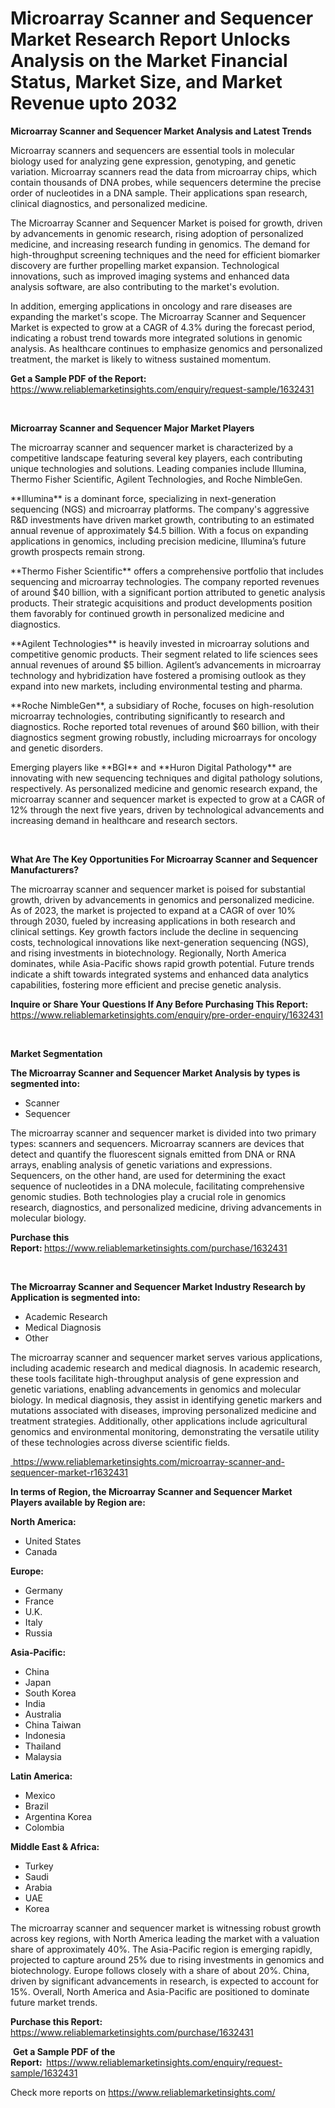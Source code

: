 <p><h1>Microarray Scanner and Sequencer Market Research Report Unlocks Analysis on the Market Financial Status, Market Size, and Market Revenue upto 2032</h1></p><p><strong>Microarray Scanner and Sequencer Market Analysis and Latest Trends</strong></p>
<p><p>Microarray scanners and sequencers are essential tools in molecular biology used for analyzing gene expression, genotyping, and genetic variation. Microarray scanners read the data from microarray chips, which contain thousands of DNA probes, while sequencers determine the precise order of nucleotides in a DNA sample. Their applications span research, clinical diagnostics, and personalized medicine.</p><p>The Microarray Scanner and Sequencer Market is poised for growth, driven by advancements in genomic research, rising adoption of personalized medicine, and increasing research funding in genomics. The demand for high-throughput screening techniques and the need for efficient biomarker discovery are further propelling market expansion. Technological innovations, such as improved imaging systems and enhanced data analysis software, are also contributing to the market's evolution.</p><p>In addition, emerging applications in oncology and rare diseases are expanding the market's scope. The Microarray Scanner and Sequencer Market is expected to grow at a CAGR of 4.3% during the forecast period, indicating a robust trend towards more integrated solutions in genomic analysis. As healthcare continues to emphasize genomics and personalized treatment, the market is likely to witness sustained momentum.</p></p>
<p><strong>Get a Sample PDF of the Report:&nbsp;</strong> <a href="https://www.reliablemarketinsights.com/enquiry/request-sample/1632431?utm_campaign=3168&utm_medium=2&utm_source=Github&utm_content=ia&utm_term=29032025&utm_id=microarray-scanner-and-sequencer">https://www.reliablemarketinsights.com/enquiry/request-sample/1632431</a></p>
<p>&nbsp;</p>
<p><strong>Microarray Scanner and Sequencer Major Market Players</strong></p>
<p><p>The microarray scanner and sequencer market is characterized by a competitive landscape featuring several key players, each contributing unique technologies and solutions. Leading companies include Illumina, Thermo Fisher Scientific, Agilent Technologies, and Roche NimbleGen.</p><p>**Illumina** is a dominant force, specializing in next-generation sequencing (NGS) and microarray platforms. The company's aggressive R&D investments have driven market growth, contributing to an estimated annual revenue of approximately $4.5 billion. With a focus on expanding applications in genomics, including precision medicine, Illumina’s future growth prospects remain strong.</p><p>**Thermo Fisher Scientific** offers a comprehensive portfolio that includes sequencing and microarray technologies. The company reported revenues of around $40 billion, with a significant portion attributed to genetic analysis products. Their strategic acquisitions and product developments position them favorably for continued growth in personalized medicine and diagnostics.</p><p>**Agilent Technologies** is heavily invested in microarray solutions and competitive genomic products. Their segment related to life sciences sees annual revenues of around $5 billion. Agilent’s advancements in microarray technology and hybridization have fostered a promising outlook as they expand into new markets, including environmental testing and pharma.</p><p>**Roche NimbleGen**, a subsidiary of Roche, focuses on high-resolution microarray technologies, contributing significantly to research and diagnostics. Roche reported total revenues of around $60 billion, with their diagnostics segment growing robustly, including microarrays for oncology and genetic disorders.</p><p>Emerging players like **BGI** and **Huron Digital Pathology** are innovating with new sequencing techniques and digital pathology solutions, respectively. As personalized medicine and genomic research expand, the microarray scanner and sequencer market is expected to grow at a CAGR of 12% through the next five years, driven by technological advancements and increasing demand in healthcare and research sectors.</p></p>
<p>&nbsp;</p>
<p><strong>What Are The Key Opportunities For Microarray Scanner and Sequencer Manufacturers?</strong></p>
<p><p>The microarray scanner and sequencer market is poised for substantial growth, driven by advancements in genomics and personalized medicine. As of 2023, the market is projected to expand at a CAGR of over 10% through 2030, fueled by increasing applications in both research and clinical settings. Key growth factors include the decline in sequencing costs, technological innovations like next-generation sequencing (NGS), and rising investments in biotechnology. Regionally, North America dominates, while Asia-Pacific shows rapid growth potential. Future trends indicate a shift towards integrated systems and enhanced data analytics capabilities, fostering more efficient and precise genetic analysis.</p></p>
<p><strong>Inquire or Share Your Questions If Any Before Purchasing This Report:</strong> <a href="https://www.reliablemarketinsights.com/enquiry/pre-order-enquiry/1632431?utm_campaign=3168&utm_medium=2&utm_source=Github&utm_content=ia&utm_term=29032025&utm_id=microarray-scanner-and-sequencer">https://www.reliablemarketinsights.com/enquiry/pre-order-enquiry/1632431</a></p>
<p>&nbsp;</p>
<p><strong>Market Segmentation</strong></p>
<p><strong>The Microarray Scanner and Sequencer Market Analysis by types is segmented into:</strong></p>
<p><ul><li>Scanner</li><li>Sequencer</li></ul></p>
<p><p>The microarray scanner and sequencer market is divided into two primary types: scanners and sequencers. Microarray scanners are devices that detect and quantify the fluorescent signals emitted from DNA or RNA arrays, enabling analysis of genetic variations and expressions. Sequencers, on the other hand, are used for determining the exact sequence of nucleotides in a DNA molecule, facilitating comprehensive genomic studies. Both technologies play a crucial role in genomics research, diagnostics, and personalized medicine, driving advancements in molecular biology.</p></p>
<p><strong>Purchase this Report:&nbsp;</strong><a href="https://www.reliablemarketinsights.com/purchase/1632431?utm_campaign=3168&utm_medium=2&utm_source=Github&utm_content=ia&utm_term=29032025&utm_id=microarray-scanner-and-sequencer">https://www.reliablemarketinsights.com/purchase/1632431</a></p>
<p>&nbsp;</p>
<p><strong>The Microarray Scanner and Sequencer Market Industry Research by Application is segmented into:</strong></p>
<p><ul><li>Academic Research</li><li>Medical Diagnosis</li><li>Other</li></ul></p>
<p><p>The microarray scanner and sequencer market serves various applications, including academic research and medical diagnosis. In academic research, these tools facilitate high-throughput analysis of gene expression and genetic variations, enabling advancements in genomics and molecular biology. In medical diagnosis, they assist in identifying genetic markers and mutations associated with diseases, improving personalized medicine and treatment strategies. Additionally, other applications include agricultural genomics and environmental monitoring, demonstrating the versatile utility of these technologies across diverse scientific fields.</p></p>
<p><a href="https://www.reliablemarketinsights.com/microarray-scanner-and-sequencer-market-r1632431?utm_campaign=3168&utm_medium=2&utm_source=Github&utm_content=ia&utm_term=29032025&utm_id=microarray-scanner-and-sequencer">&nbsp;https://www.reliablemarketinsights.com/microarray-scanner-and-sequencer-market-r1632431</a></p>
<p><strong>In terms of Region, the Microarray Scanner and Sequencer Market Players available by Region are:</strong></p>
<p>
    <p> <strong> North America: </strong>
        <ul>
            <li>United States</li>
            <li>Canada</li>
        </ul>
        </p> 
    <p> <strong> Europe: </strong>
        <ul>
            <li>Germany</li>
            <li>France</li>
            <li>U.K.</li>
            <li>Italy</li>
            <li>Russia</li>
        </ul>
        </p> 
    <p> <strong> Asia-Pacific: </strong>
        <ul>
            <li>China</li>
            <li>Japan</li>
            <li>South Korea</li>
            <li>India</li>
            <li>Australia</li>
            <li>China Taiwan</li>
            <li>Indonesia</li>
            <li>Thailand</li>
            <li>Malaysia</li>
        </ul>
        </p> 
    <p> <strong> Latin America: </strong>
        <ul>
            <li>Mexico</li>
            <li>Brazil</li>
            <li>Argentina Korea</li>
            <li>Colombia</li>
        </ul>
        </p> 
    <p> <strong> Middle East & Africa: </strong>
        <ul>
            <li>Turkey</li>
            <li>Saudi</li>
            <li>Arabia</li>
            <li>UAE</li>
            <li>Korea</li>
        </ul>
    </p>
    </p>
<p><p>The microarray scanner and sequencer market is witnessing robust growth across key regions, with North America leading the market with a valuation share of approximately 40%. The Asia-Pacific region is emerging rapidly, projected to capture around 25% due to rising investments in genomics and biotechnology. Europe follows closely with a share of about 20%. China, driven by significant advancements in research, is expected to account for 15%. Overall, North America and Asia-Pacific are positioned to dominate future market trends.</p></p>
<p><strong>Purchase this Report: </strong><a href="https://www.reliablemarketinsights.com/purchase/1632431?utm_campaign=3168&utm_medium=2&utm_source=Github&utm_content=ia&utm_term=29032025&utm_id=microarray-scanner-and-sequencer">https://www.reliablemarketinsights.com/purchase/1632431</a></p>
<p>&nbsp;<strong>Get a Sample PDF of the Report:&nbsp;&nbsp;</strong><a href="https://www.reliablemarketinsights.com/enquiry/request-sample/1632431?utm_campaign=3168&utm_medium=2&utm_source=Github&utm_content=ia&utm_term=29032025&utm_id=microarray-scanner-and-sequencer">https://www.reliablemarketinsights.com/enquiry/request-sample/1632431</a></p>
<p><strong></strong></p>
<p>Check more reports on <a href="https://www.reliablemarketinsights.com/?utm_campaign=3168&utm_medium=2&utm_source=Github&utm_content=ia&utm_term=29032025&utm_id=microarray-scanner-and-sequencer">https://www.reliablemarketinsights.com/</a></p>